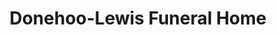 ---
title: "Donehoo-Lewis Funeral Home"
url: /hapeville/donehoo-lewis-funeral-home/
shop: funeral directors
---
